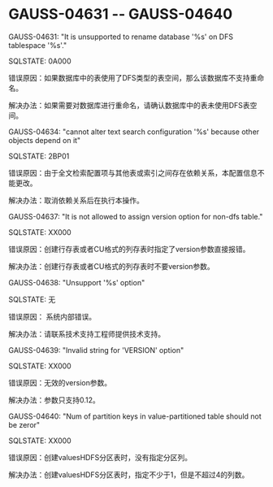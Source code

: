 # GAUSS-04631 -- GAUSS-04640<a name="ZH-CN_TOPIC_0302073101"></a>

GAUSS-04631: "It is unsupported to rename database '%s' on DFS tablespace '%s'."

SQLSTATE: 0A000

错误原因：如果数据库中的表使用了DFS类型的表空间，那么该数据库不支持重命名。

解决办法：如果需要对数据库进行重命名，请确认数据库中的表未使用DFS表空间。

GAUSS-04634: "cannot alter text search configuration '%s' because other objects depend on it"

SQLSTATE: 2BP01

错误原因：由于全文检索配置项与其他表或索引之间存在依赖关系，本配置信息不能更改。

解决办法：取消依赖关系后在执行本操作。

GAUSS-04637: "It is not allowed to assign version option for non-dfs table."

SQLSTATE: XX000

错误原因：创建行存表或者CU格式的列存表时指定了version参数直接报错。

解决办法：创建行存表或者CU格式的列存表时不要version参数。

GAUSS-04638: "Unsupport '%s' option"

SQLSTATE: 无

错误原因： 系统内部错误。

解决办法：请联系技术支持工程师提供技术支持。

GAUSS-04639: "Invalid string for 'VERSION' option"

SQLSTATE: XX000

错误原因：无效的version参数。

解决办法：参数只支持0.12。

GAUSS-04640: "Num of partition keys in value-partitioned table should not be zeror"

SQLSTATE: XX000

错误原因：创建valuesHDFS分区表时，没有指定分区列。

解决办法：创建valuesHDFS分区表时，指定不少于1，但是不超过4的列数。
